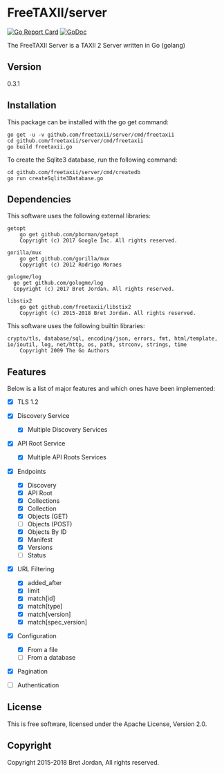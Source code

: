 # FreeTAXII/server #

[![Go Report Card](https://goreportcard.com/badge/github.com/freetaxii/server)](https://goreportcard.com/report/github.com/freetaxii/server)  [![GoDoc](https://godoc.org/github.com/freetaxii/server?status.png)](https://godoc.org/github.com/freetaxii/server)

The FreeTAXII Server is a TAXII 2 Server written in Go (golang)

## Version ##
0.3.1


## Installation ##

This package can be installed with the go get command:

```
go get -u -v github.com/freetaxii/server/cmd/freetaxii
cd github.com/freetaxii/server/cmd/freetaxii
go build freetaxii.go
```

To create the Sqlite3 database, run the following command:

```
cd github.com/freetaxii/server/cmd/createdb
go run createSqlite3Database.go
```

## Dependencies ##

This software uses the following external libraries:
```
getopt
	go get github.com/pborman/getopt
	Copyright (c) 2017 Google Inc. All rights reserved.

gorilla/mux
	go get github.com/gorilla/mux
	Copyright (c) 2012 Rodrigo Moraes

gologme/log
  go get github.com/gologme/log
  Copyright (c) 2017 Bret Jordan. All rights reserved.

libstix2
	go get github.com/freetaxii/libstix2
	Copyright (c) 2015-2018 Bret Jordan. All rights reserved. 

```

This software uses the following builtin libraries:
```
crypto/tls, database/sql, encoding/json, errors, fmt, html/template, io/ioutil, log, net/http, os, path, strconv, strings, time
	Copyright 2009 The Go Authors
```

## Features ##

Below is a list of major features and which ones have been implemented:

- [x] TLS 1.2
- [x] Discovery Service
  - [x] Multiple Discovery Services
- [x] API Root Service
  - [x] Multiple API Roots Services
- [x] Endpoints
  - [x] Discovery
  - [x] API Root
  - [x] Collections
  - [x] Collection
  - [x] Objects (GET)
  - [ ] Objects (POST)
  - [x] Objects By ID
  - [x] Manifest
  - [x] Versions
  - [ ] Status
- [x] URL Filtering
  - [x] added_after
  - [x] limit
  - [x] match[id]
  - [x] match[type]
  - [x] match[version]
  - [x] match[spec_version]
- [x] Configuration
  - [x] From a file
  - [ ] From a database
- [x] Pagination
- [ ] Authentication


## License ##

This is free software, licensed under the Apache License, Version 2.0.


## Copyright ##

Copyright 2015-2018 Bret Jordan, All rights reserved.

